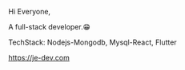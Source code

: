 Hi Everyone,

A full-stack developer.😁

TechStack: Nodejs-Mongodb, Mysql-React, Flutter

https://je-dev.com
